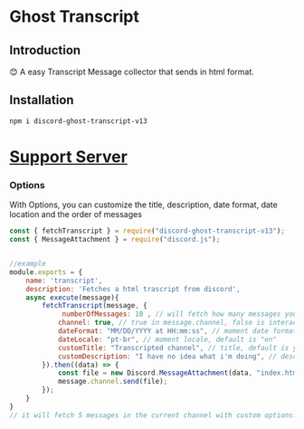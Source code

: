 # Ghost Transcript

## Introduction

😊 A easy Transcript Message collector that sends in html format. 

## Installation
```
npm i discord-ghost-transcript-v13
```


[Support Server](https://discord.gg/gTmh5TcEwR)
=======


### Options

With Options, you can customize the title, description, date format, date location and the order of messages


``` javascript
const { fetchTranscript } = require("discord-ghost-transcript-v13");
const { MessageAttachment } = require("discord.js");


//example
module.exports = {
    name: 'transcript',
    description: 'Fetches a html trascript from discord',
    async execute(message){
        fetchTranscript(message, {
             numberOfMessages: 10 , // will fetch how many messages you want  5 to 100 messages to fetch, default is 5
            channel: true, // true in message.channel, false is interaction.channel
            dateFormat: "MM/DD/YYYY at HH:mm:ss", // moment date format, default is 'E, d MMM yyyy HH:mm:ss Z'
            dateLocale: "pt-br", // moment locale, default is "en"
            customTitle: "Transcripted channel", // title, default is your guild name
            customDescription: "I have no idea what i'm doing", // description, default is `Transcripted ${numberOfMessages} messages From: ${channel.name}`
        }).then((data) => {
            const file = new Discord.MessageAttachment(data, "index.html");
            message.channel.send(file);
        });
    }
}
// it will fetch 5 messages in the current channel with custom options.
```
